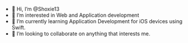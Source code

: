 - 👋 Hi, I’m @Shoxie13
- 👀 I’m interested in Web and Application development
- 🌱 I’m currently learning Application Development for iOS devices using Swift.
- 💞️ I’m looking to collaborate on anything that interests me.

<!---
Shoxie13/Shoxie13 is a ✨ special ✨ repository because its `README.md` (this file) appears on your GitHub profile.
You can click the Preview link to take a look at your changes.
--->
